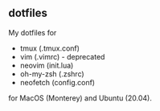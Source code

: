 ## dotfiles

My dotfiles for 
- tmux (.tmux.conf)
- vim (.vimrc) - deprecated
- neovim (init.lua)
- oh-my-zsh (.zshrc)
- neofetch (config.conf)

for MacOS (Monterey) and Ubuntu (20.04).
